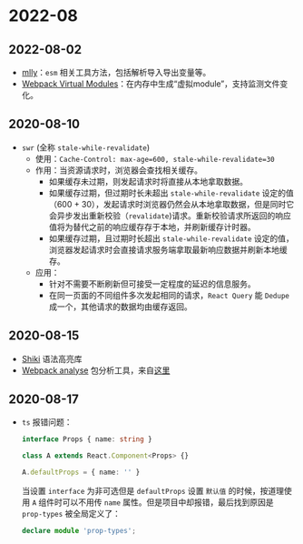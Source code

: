 # 2022-08

## 2022-08-02

- [mlly](https://www.npmjs.com/package/mlly)：`esm` 相关工具方法，包括解析导入导出变量等。
- [Webpack Virtual Modules](https://www.npmjs.com/package/webpack-virtual-modules)：在内存中生成“虚拟module”，支持监测文件变化。

## 2020-08-10

- `swr` (全称 `stale-while-revalidate`)
  - 使用：`Cache-Control: max-age=600, stale-while-revalidate=30`
  - 作用：当资源请求时，浏览器会查找相关缓存。
    - 如果缓存未过期，则发起请求时将直接从本地拿取数据。
    - 如果缓存过期，但过期时长未超出 `stale-while-revalidate` 设定的值（600 + 30），发起请求时浏览器仍然会从本地拿取数据，但是同时它会异步发出重新校验（`revalidate`)请求。重新校验请求所返回的响应值将为替代之前的响应缓存存于本地，并刷新缓存计时器。
    - 如果缓存过期，且过期时长超出 `stale-while-revalidate` 设定的值，浏览器发起请求时会直接请求服务端拿取最新响应数据并刷新本地缓存。
  - 应用：
    - 针对不需要不断刷新但可接受一定程度的延迟的信息服务。
    - 在同一页面的不同组件多次发起相同的请求，`React Query` 能 `Dedupe` 成一个，其他请求的数据均由缓存返回。

## 2020-08-15
- [Shiki](https://github.com/shikijs/shiki) 语法高亮库
- [Webpack analyse](https://webpack.github.io/analyse/) 包分析工具，来自[这里](https://zhuanlan.zhihu.com/p/370980997)
 
## 2020-08-17
- `ts` 报错问题：
  ``` ts
  interface Props { name: string }

  class A extends React.Component<Props> {}

  A.defaultProps = { name: '' }
  ```
  当设置 `interface` 为非可选但是 `defaultProps` 设置 `默认值` 的时候，按道理使用 `A` 组件时可以不用传 `name` 属性。但是项目中却报错，最后找到原因是 `prop-types` 被全局定义了：
  ```ts
  declare module 'prop-types';
  ``` 
